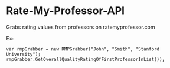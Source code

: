 # Rate-My-Professor-API
Grabs rating values from professors on ratemyprofessor.com

Ex:

    var rmpGrabber = new RMPGrabber("John", "Smith", "Stanford University");
    rmpGrabber.GetOverallQualityRatingOfFirstProfessorInList());
